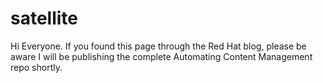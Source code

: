 # satellite
Hi Everyone. If you found this page through the Red Hat blog, please be aware I will be publishing the complete Automating Content Management repo shortly.
